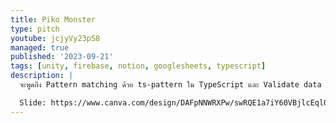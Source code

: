```yaml
---
title: Piko Monster
type: pitch
youtube: jcjyVy23pS8
managed: true
published: '2023-09-21'
tags: [unity, firebase, notion, googlesheets, typescript]
description: |
  จะพูดถึง Pattern matching ด้วย ts-pattern ใน TypeScript และ Validate data ด้วย Notion ครับ

  Slide: https://www.canva.com/design/DAFpNNWRXPw/swRQE1a7iY60VBjlcEqlOA/view
---
```

